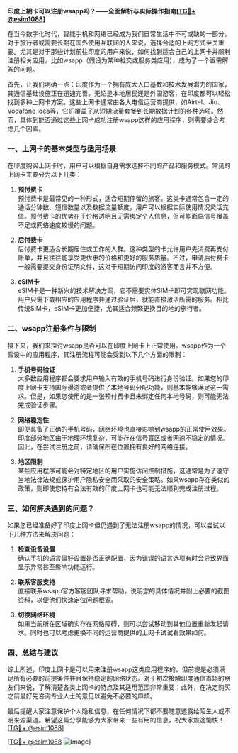 **印度上網卡可以注册wsapp吗？——全面解析与实际操作指南[[TG💪+ @esim1088](https://t.me/s/esim1088)]**

在当今数字化时代，智能手机和网络已经成为我们日常生活中不可或缺的一部分。对于旅行者或需要长期在国外使用互联网的人来说，选择合适的上网方式至关重要。尤其是对于那些计划前往印度的用户来说，如何找到适合自己的上网卡并顺利注册相关应用，比如wsapp（假设为某种社交或服务类应用），成为了一个亟需解答的问题。

首先，让我们明确一点：印度作为一个拥有庞大人口基数和技术发展潜力的国家，其通信基础设施正在迅速完善。无论是本地居民还是外国游客，在印度都可以轻松找到多种上网卡方案。这些上网卡通常由各大电信运营商提供，如Airtel、Jio、Vodafone Idea等，它们覆盖了从短期流量套餐到长期数据计划的各种选项。然而，具体到能否通过这些上网卡成功注册wsapp这样的应用程序，则需要综合考虑几个因素。

### 一、上网卡的基本类型与适用场景

在印度购买上网卡时，用户可以根据自身需求选择不同的产品和服务模式。常见的上网卡主要分为以下几类：

1. **预付费卡**  
   预付费卡是最常见的一种形式，适合短期停留的旅客。这类卡通常包含一定的通话分钟数、短信数量以及数据流量额度，用户可以根据实际使用情况灵活充值。预付费卡的优势在于价格透明且无需绑定个人信息，但可能面临信号覆盖不足或网络速度较慢的问题。

2. **后付费卡**  
   后付费卡更适合长期居住或工作的人群。这种类型的卡允许用户先消费再支付账单，并且往往能享受更优惠的价格和更好的服务质量。不过，申请后付费卡一般需要提交身份证明文件，这对于短期访问印度的游客而言并不方便。

3. **eSIM卡**  
   eSIM卡是一种新兴的技术解决方案，它不需要实体SIM卡即可实现联网功能。用户只需下载相应的应用程序并通过验证后，就能直接激活所需的服务。相比传统SIM卡，eSIM卡更加便捷，尤其适合频繁更换目的地的旅行者。

### 二、wsapp注册条件与限制

接下来，我们来探讨wsapp是否可以在印度上网卡上正常使用。wsapp作为一个假设中的应用程序，其注册流程可能会受到以下几个方面的限制：

1. **手机号码验证**  
   大多数应用程序都会要求用户输入有效的手机号码进行身份验证。如果您的印度上网卡支持国际漫游或者提供了本地号码分配功能，则基本能够满足这一需求。但是，如果您使用的是一张预付费卡且未绑定任何本地号码，则可能无法完成验证步骤。

2. **网络稳定性**  
   即便具备了正确的手机号码，网络环境也直接影响到wsapp的正常使用效果。印度部分地区由于地理环境复杂，可能存在信号盲区或者网速不稳定的情况。因此，在尝试注册之前，请确保所在位置拥有良好的网络连接。

3. **地区限制**  
   某些应用程序可能会对特定地区的用户实施访问控制措施，这通常是为了遵守当地法律法规或保护用户隐私安全而采取的安全策略。如果wsapp存在类似的政策，则即使您持有合法有效的印度上网卡也可能无法顺利完成注册过程。

### 三、如何解决遇到的问题？

如果您已经准备好了印度上网卡但仍遇到了无法注册wsapp的情况，可以尝试以下几种方法来解决问题：

1. **检查设备设置**  
   确认手机的语言偏好设置是否正确配置，因为错误的语言选项有时会导致界面显示异常甚至影响功能运行。

2. **联系客服支持**  
   直接联系wsapp官方客服团队寻求帮助，说明您的具体情况并附上必要的截图资料，以便他们快速定位问题根源。

3. **切换网络环境**  
   如果当前所在区域确实存在网络障碍，则可以尝试移动到其他位置重新发起请求。同时也可以考虑更换不同的运营商提供的上网卡试试看效果如何。

### 四、总结与建议

综上所述，印度上网卡是可以用来注册wsapp这类应用程序的，但前提是必须满足所有必要的前提条件并且保持稳定的网络状态。对于初次接触印度通信市场的朋友们来说，了解清楚各类上网卡的特点及其适用范围非常重要；此外，在决定购买之前最好先咨询专业人士的意见以避免不必要的麻烦。

最后提醒大家注意保护个人隐私信息，在任何情况下都不要随意透露给陌生人或不明来源渠道。希望这篇分享能够为大家带来一些有用的信息，祝大家旅途愉快！[[TG💪+ @esim1088](https://t.me/s/esim1088)]

[[TG💪+ @esim1088](https://t.me/s/esim1088) ![Image](https://i.postimg.cc/4NQfJmqS/Snipaste-2025-05-13-00-14-12.png)]